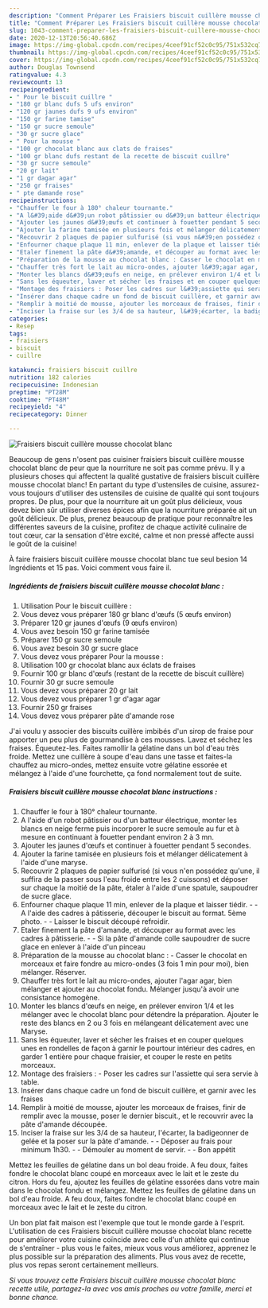```yaml
---
description: "Comment Préparer Les Fraisiers biscuit cuillère mousse chocolat blanc"
title: "Comment Préparer Les Fraisiers biscuit cuillère mousse chocolat blanc"
slug: 1043-comment-preparer-les-fraisiers-biscuit-cuillere-mousse-chocolat-blanc
date: 2020-12-13T20:56:40.686Z
image: https://img-global.cpcdn.com/recipes/4ceef91cf52c0c95/751x532cq70/fraisiers-biscuit-cuillere-mousse-chocolat-blanc-photo-principale-de-la-recette.jpg
thumbnail: https://img-global.cpcdn.com/recipes/4ceef91cf52c0c95/751x532cq70/fraisiers-biscuit-cuillere-mousse-chocolat-blanc-photo-principale-de-la-recette.jpg
cover: https://img-global.cpcdn.com/recipes/4ceef91cf52c0c95/751x532cq70/fraisiers-biscuit-cuillere-mousse-chocolat-blanc-photo-principale-de-la-recette.jpg
author: Douglas Townsend
ratingvalue: 4.3
reviewcount: 13
recipeingredient:
- " Pour le biscuit cuillre "
- "180 gr blanc dufs 5 ufs environ"
- "120 gr jaunes dufs 9 ufs environ"
- "150 gr farine tamise"
- "150 gr sucre semoule"
- "30 gr sucre glace"
- " Pour la mousse "
- "100 gr chocolat blanc aux clats de fraises"
- "100 gr blanc dufs restant de la recette de biscuit cuillre"
- "30 gr sucre semoule"
- "20 gr lait"
- "1 gr dagar agar"
- "250 gr fraises"
- " pte damande rose"
recipeinstructions:
- "Chauffer le four à 180° chaleur tournante."
- "A l&#39;aide d&#39;un robot pâtissier ou d&#39;un batteur électrique, monter les blancs en neige ferme puis incorporer le sucre semoule au fur et à mesure en continuant à fouetter pendant environ 2 à 3 mn."
- "Ajouter les jaunes d&#39;œufs et continuer à fouetter pendant 5 secondes."
- "Ajouter la farine tamisée en plusieurs fois et mélanger délicatement à l&#39;aide d&#39;une maryse."
- "Recouvrir 2 plaques de papier sulfurisé (si vous n&#39;en possédez qu&#39;une, il suffira de la passer sous l&#39;eau froide entre les 2 cuissons) et déposer sur chaque la moitié de la pâte, étaler à l&#39;aide d&#39;une spatule, saupoudrer de sucre glace."
- "Enfourner chaque plaque 11 min, enlever de la plaque et laisser tiédir.  A l&#39;aide des cadres à pâtisserie, découper le biscuit au format. 5ème photo.  Laisser le biscuit découpé refroidir."
- "Etaler finement la pâte d&#39;amande, et découper au format avec les cadres à pâtisserie.  Si la pâte d&#39;amande colle saupoudrer de sucre glace en enlever à l&#39;aide d&#39;un pinceau"
- "Préparation de la mousse au chocolat blanc : Casser le chocolat en morceaux et faire fondre au micro-ondes (3 fois 1 min pour moi), bien mélanger. Réserver."
- "Chauffer très fort le lait au micro-ondes, ajouter l&#39;agar agar, bien mélanger et ajouter au chocolat fondu. Mélanger jusqu&#39;à avoir une consistance homogène."
- "Monter les blancs d&#39;œufs en neige, en prélever environ 1/4 et les mélanger avec le chocolat blanc pour détendre la préparation. Ajouter le reste des blancs en 2 ou 3 fois en mélangeant délicatement avec une Maryse."
- "Sans les équeuter, laver et sécher les fraises et en couper quelques unes en rondelles de façon à garnir le pourtour intérieur des cadres, en garder 1 entière pour chaque fraisier, et couper le reste en petits morceaux."
- "Montage des fraisiers : Poser les cadres sur l&#39;assiette qui sera servie à table."
- "Insérer dans chaque cadre un fond de biscuit cuillère, et garnir avec les fraises"
- "Remplir à moitié de mousse, ajouter les morceaux de fraises, finir de remplir avec la mousse, poser le dernier biscuit., et le recouvrir avec la pâte d&#39;amande découpée."
- "Inciser la fraise sur les 3/4 de sa hauteur, l&#39;écarter, la badigeonner de gelée et la poser sur la pâte d&#39;amande.  Déposer au frais pour minimum 1h30.  Démouler au moment de servir.  Bon appétit"
categories:
- Resep
tags:
- fraisiers
- biscuit
- cuillre

katakunci: fraisiers biscuit cuillre 
nutrition: 182 calories
recipecuisine: Indonesian
preptime: "PT28M"
cooktime: "PT48M"
recipeyield: "4"
recipecategory: Dinner

---
```



![Fraisiers biscuit cuillère mousse chocolat blanc](https://img-global.cpcdn.com/recipes/4ceef91cf52c0c95/751x532cq70/fraisiers-biscuit-cuillere-mousse-chocolat-blanc-photo-principale-de-la-recette.jpg)

Beaucoup de gens n'osent pas cuisiner fraisiers biscuit cuillère mousse chocolat blanc de peur que la nourriture ne soit pas comme prévu. Il y a plusieurs choses qui affectent la qualité gustative de fraisiers biscuit cuillère mousse chocolat blanc! En partant du type d'ustensiles de cuisine, assurez-vous toujours d'utiliser des ustensiles de cuisine de qualité qui sont toujours propres. De plus, pour que la nourriture ait un goût plus délicieux, vous devez bien sûr utiliser diverses épices afin que la nourriture préparée ait un goût délicieux. De plus, prenez beaucoup de pratique pour reconnaître les différentes saveurs de la cuisine, profitez de chaque activité culinaire de tout cœur, car la sensation d'être excité, calme et non pressé affecte aussi le goût de la cuisine!

<!--inarticleads1-->

À faire fraisiers biscuit cuillère mousse chocolat blanc tue seul besion 14 Ingrédients et 15 pas. Voici comment vous faire il.

##### Ingrédients de fraisiers biscuit cuillère mousse chocolat blanc :

1. Utilisation  Pour le biscuit cuillère :
1. Vous devez vous préparer 180 gr blanc d&#39;œufs (5 œufs environ)
1. Préparer 120 gr jaunes d&#39;œufs (9 œufs environ)
1. Vous avez besoin 150 gr farine tamisée
1. Préparer 150 gr sucre semoule
1. Vous avez besoin 30 gr sucre glace
1. Vous devez vous préparer  Pour la mousse :
1. Utilisation 100 gr chocolat blanc aux éclats de fraises
1. Fournir 100 gr blanc d&#39;œufs (restant de la recette de biscuit cuillère)
1. Fournir 30 gr sucre semoule
1. Vous devez vous préparer 20 gr lait
1. Vous devez vous préparer 1 gr d&#39;agar agar
1. Fournir 250 gr fraises
1. Vous devez vous préparer  pâte d&#39;amande rose


J&#39;ai voulu y associer des biscuits cuillère imbibés d&#39;un sirop de fraise pour apporter un peu plus de gourmandise à ces mousses. Lavez et séchez les fraises. Équeutez-les. Faites ramollir la gélatine dans un bol d&#39;eau très froide. Mettez une cuillère à soupe d&#39;eau dans une tasse et faites-la chauffez au micro-ondes, mettez ensuite votre gélatine essorée et mélangez à l&#39;aide d&#39;une fourchette, ça fond normalement tout de suite. 

<!--inarticleads2-->

##### Fraisiers biscuit cuillère mousse chocolat blanc instructions :

1. Chauffer le four à 180° chaleur tournante.
1. A l&#39;aide d&#39;un robot pâtissier ou d&#39;un batteur électrique, monter les blancs en neige ferme puis incorporer le sucre semoule au fur et à mesure en continuant à fouetter pendant environ 2 à 3 mn.
1. Ajouter les jaunes d&#39;œufs et continuer à fouetter pendant 5 secondes.
1. Ajouter la farine tamisée en plusieurs fois et mélanger délicatement à l&#39;aide d&#39;une maryse.
1. Recouvrir 2 plaques de papier sulfurisé (si vous n&#39;en possédez qu&#39;une, il suffira de la passer sous l&#39;eau froide entre les 2 cuissons) et déposer sur chaque la moitié de la pâte, étaler à l&#39;aide d&#39;une spatule, saupoudrer de sucre glace.
1. Enfourner chaque plaque 11 min, enlever de la plaque et laisser tiédir. -  - A l&#39;aide des cadres à pâtisserie, découper le biscuit au format. 5ème photo. -  - Laisser le biscuit découpé refroidir.
1. Etaler finement la pâte d&#39;amande, et découper au format avec les cadres à pâtisserie. -  - Si la pâte d&#39;amande colle saupoudrer de sucre glace en enlever à l&#39;aide d&#39;un pinceau
1. Préparation de la mousse au chocolat blanc : - Casser le chocolat en morceaux et faire fondre au micro-ondes (3 fois 1 min pour moi), bien mélanger. Réserver.
1. Chauffer très fort le lait au micro-ondes, ajouter l&#39;agar agar, bien mélanger et ajouter au chocolat fondu. Mélanger jusqu&#39;à avoir une consistance homogène.
1. Monter les blancs d&#39;œufs en neige, en prélever environ 1/4 et les mélanger avec le chocolat blanc pour détendre la préparation. Ajouter le reste des blancs en 2 ou 3 fois en mélangeant délicatement avec une Maryse.
1. Sans les équeuter, laver et sécher les fraises et en couper quelques unes en rondelles de façon à garnir le pourtour intérieur des cadres, en garder 1 entière pour chaque fraisier, et couper le reste en petits morceaux.
1. Montage des fraisiers : - Poser les cadres sur l&#39;assiette qui sera servie à table.
1. Insérer dans chaque cadre un fond de biscuit cuillère, et garnir avec les fraises
1. Remplir à moitié de mousse, ajouter les morceaux de fraises, finir de remplir avec la mousse, poser le dernier biscuit., et le recouvrir avec la pâte d&#39;amande découpée.
1. Inciser la fraise sur les 3/4 de sa hauteur, l&#39;écarter, la badigeonner de gelée et la poser sur la pâte d&#39;amande. -  - Déposer au frais pour minimum 1h30. -  - Démouler au moment de servir. -  - Bon appétit


Mettez les feuilles de gélatine dans un bol deau froide. A feu doux, faites fondre le chocolat blanc coupé en morceaux avec le lait et le zeste du citron. Hors du feu, ajoutez les feuilles de gélatine essorées dans votre main dans le chocolat fondu et mélangez. Mettez les feuilles de gélatine dans un bol d&#39;eau froide. A feu doux, faites fondre le chocolat blanc coupé en morceaux avec le lait et le zeste du citron. 

<!--inarticleads1-->

<p>
Un bon plat fait maison est l'exemple que tout le monde garde à l'esprit. L'utilisation de ces Fraisiers biscuit cuillère mousse chocolat blanc recette pour améliorer votre cuisine coïncide avec celle d'un athlète qui continue de s'entraîner - plus vous le faites, mieux vous vous améliorez, apprenez le plus possible sur la préparation des aliments. Plus vous avez de recette, plus vos repas seront certainement meilleurs.
</p>

<p>
<i>Si vous trouvez cette Fraisiers biscuit cuillère mousse chocolat blanc recette utile, partagez-la avec vos amis proches ou votre famille, merci et bonne chance.</i>
</p>
